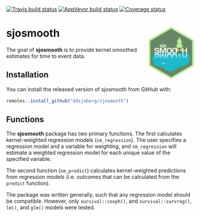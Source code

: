 
<!-- README.md is generated from README.Rmd. Please edit that file -->

[![Travis build
status](https://travis-ci.org/ddsjoberg/sjosmooth.svg?branch=master)](https://travis-ci.org/ddsjoberg/sjosmooth)
[![AppVeyor build
status](https://ci.appveyor.com/api/projects/status/github/ddsjoberg/sjosmooth?branch=master&svg=true)](https://ci.appveyor.com/project/ddsjoberg/sjosmooth)
[![Coverage
status](https://codecov.io/gh/ddsjoberg/sjosmooth/branch/master/graph/badge.svg)](https://codecov.io/github/ddsjoberg/sjosmooth?branch=master)

# sjosmooth <img src="man/figures/logo.png" align="right" height=140/>

The goal of **sjosmooth** is to provide kernel smoothed estimates for
time to event data.

## Installation

You can install the released version of sjosmooth from GitHub with:

``` r
remotes::install_github("ddsjoberg/sjosmooth")
```

## Functions

The **sjosmooth** package has two primary functions. The first
calculates kernel-weighted regression models (`sm_regression`). The user
specifies a regression model and a variable for weighting, and
`sm_regression` will estimate a weighted regression model for each
unique value of the specified variable.

The second function (`sm_predict`) calculates kernel-weighted
predictions from regression models (i.e. outcomes that can be calculated
from the `predict` function).

The package was written generally, such that any regression model should
be compatible. However, only `survival::coxph()`, and
`survival::survreg()`, `lm()`, and `glm()` models were tested.
